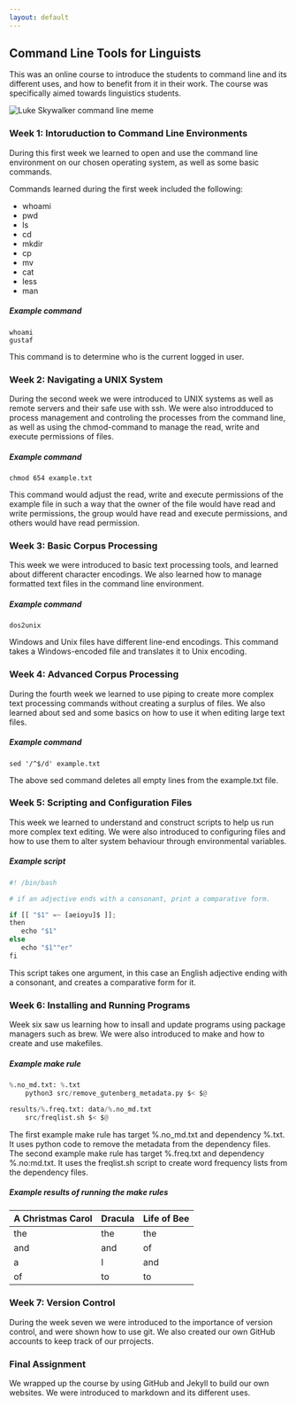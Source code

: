 ```yaml
---
layout: default
---
```


## Command Line Tools for Linguists

This was an online course to introduce the students to command line and its different uses, and how to benefit from it in their work. The course was specifically aimed towards linguistics students.

![Luke Skywalker command line meme](https://blogger.googleusercontent.com/img/b/R29vZ2xl/AVvXsEikGeMQVbPLFoYNr8brw5JZSLmlQgYRHmm-Tr89x4pgVeMMFpx-5hqUDQPxldmlk72AZCfT49smhq5cZDZNUn-jK1CJTzISMoxby2USLD2Z_6WoaYcuofe-EZDUqql9bG9d3RGqTjVjzIg/s1600/download.jpg) 

### Week 1: Intoruduction to Command Line Environments

During this first week we learned to open and use the command line environment on our chosen operating system, as well as some basic commands.

Commands learned during the first week included the following:
 * whoami
 * pwd
 * ls
 * cd
 * mkdir
 * cp
 * mv
 * cat
 * less
 * man

##### Example command

 ````
whoami
gustaf
````

This command is to determine who is the current logged in user.

### Week 2: Navigating a UNIX System

During the second week we were introduced to UNIX systems as well as remote servers and their safe use with ssh. We were also introdduced to process management and controling the processes from the command line, as well as using the chmod-command to manage the read, write and execute permissions of files.

##### Example command

```
chmod 654 example.txt
````

This command would adjust the read, write and execute permissions of the example file in such a way that the owner of the file would have read and write permissions, the group would have read and execute permissions, and others would have read permission.

### Week 3: Basic Corpus Processing

This week we were introduced to basic text processing tools, and learned about different character encodings. We also learned how to manage formatted text files in the command line environment.

##### Example command

```
dos2unix
```

Windows and Unix files have different line-end encodings. This command takes a Windows-encoded file and translates it to Unix encoding.

### Week 4: Advanced Corpus Processing

During the fourth week we learned to use piping to create more complex text processing commands without creating a surplus of files. We also learned about sed and some basics on how to use it when editing large text files.

##### Example command

```
sed '/^$/d' example.txt
```

The above sed command deletes all empty lines from the example.txt file.

### Week 5: Scripting and Configuration Files

This week we learned to understand and construct scripts to help us run more complex text editing. We were also introduced to configuring files and how to use them to alter system behaviour through environmental variables.

##### Example script

```python
#! /bin/bash

# if an adjective ends with a consonant, print a comparative form.

if [[ "$1" =~ [aeioyu]$ ]];
then
   echo "$1"
else
   echo "$1""er"
fi
```

This script takes one argument, in this case an English adjective ending with a consonant, and creates a comparative form for it.

### Week 6: Installing and Running Programs

Week six saw us learning how to insall and update programs using package managers such as brew. We were also introduced to make and how to create and use makefiles.

##### Example make rule

```python
%.no_md.txt: %.txt
	python3 src/remove_gutenberg_metadata.py $< $@

results/%.freq.txt: data/%.no_md.txt 
	src/freqlist.sh $< $@
```

The first example make rule has target %.no_md.txt and dependency %.txt. It uses python code to remove the metadata from the dependency files.  
The second example make rule has target %.freq.txt and dependency %.no:md.txt. It uses the freqlist.sh script to create word frequency lists from the dependency files. 

##### Example results of running the make rules

A Christmas Carol | Dracula | Life of Bee
--- | --- | ---
the | the | the
and | and | of
a | I | and
of | to | to

### Week 7: Version Control

During the week seven we were introduced to the importance of version control, and were shown how to use git. We also created our own GitHub accounts to keep track of our prrojects.

### Final Assignment

We wrapped up the course by using GitHub and Jekyll to build our own websites. We were introduced to markdown and its different uses.
